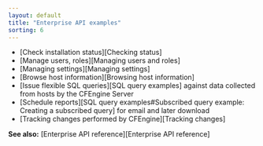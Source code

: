 ```yaml
---
layout: default
title: "Enterprise API examples"
sorting: 6
---
```


* [Check installation status][Checking status]
* [Manage users, roles][Managing users and roles]
* [Managing settings][Managing settings]
* [Browse host information][Browsing host information]
* [Issue flexible SQL queries][SQL query examples] against data collected from hosts by the CFEngine Server
* [Schedule reports][SQL query examples#Subscribed query example: Creating a subscribed query] for email and later download
* [Tracking changes performed by CFEngine][Tracking changes]

**See also:** [Enterprise API reference][Enterprise API reference]
